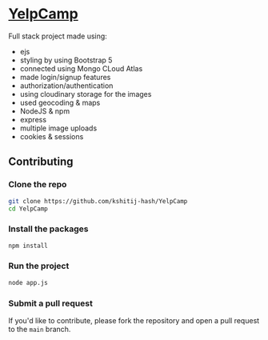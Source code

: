 # [YelpCamp](https://yelpcamp-fqja.onrender.com/)

Full stack project made using:
- ejs
- styling by using Bootstrap 5
- connected using Mongo CLoud Atlas
- made login/signup features
- authorization/authentication
- using cloudinary storage for the images
- used geocoding & maps
- NodeJS & npm
- express
- multiple image uploads
- cookies & sessions

## Contributing

### Clone the repo

```bash
git clone https://github.com/kshitij-hash/YelpCamp
cd YelpCamp
```

### Install the packages

```bash
npm install
```

### Run the project

```bash
node app.js
```

### Submit a pull request

If you'd like to contribute, please fork the repository and open a pull request to the `main` branch.
